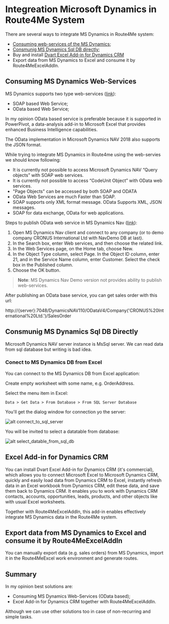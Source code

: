 # Integreation Microsoft Dynamics in Route4Me System

There are several ways to integrate MS Dynamics in Route4Me system:

- [Consuming web-services of the MS Dynamics](#consuming-ms-dynamics-web-services);
- [Consmunig MS Dynamics Sql DB directly](#consmunig-ms-dynamics-sql-db-directly);
- Buy and install [Dvart Excel Add-in for Dynamics CRM](https://www.devart.com/excel-addins/dynamics-crm.html)
- Export data from MS Dynamics to Excel and consume it by Route4MeExcelAddIn.

## Consuming MS Dynamics Web-Services 

MS Dynamics supports two type web-services ([link](https://docs.microsoft.com/en-us/dynamics-nav/web-services)):
- SOAP based Web Service;
- OData based Web Service;

In my opinion OData based service is preferable because it is supported in PowerPivot, a data-analysis add-in to Microsoft Excel that provides enhanced Business Intelligence capabilities.

The OData implementation in Microsoft Dynamics NAV 2018 also supports the JSON format.

While trying to integrate MS Dynamics in Route4me using the web-servies we should know following:
- It is currently not possible to access Microsoft Dynamics NAV “Query objects” with SOAP web services.
- It is currently not possible to access “CodeUnit Object” with OData web services.
- "Page Objects" can be accessed by both SOAP and ODATA
- OData Web Services are much Faster than SOAP.
- SOAP supports only XML format message. OData Supports XML, JSON messages.
- SOAP for data exchange, OData for web applications.

Steps to publish OData web service in MS Dynamics Nav ([link](https://docs.microsoft.com/en-us/dynamics-nav/walkthrough-creating-and-interacting-odata-v4-bound-action)):

1. Open MS Dynamics Nav client and connect to any company (or to demo company CRONUS International Ltd with NavDemo DB at last).
2. In the Search box, enter Web services, and then choose the related link.
3. In the Web Services page, on the Home tab, choose New.
4. In the Object Type column, select Page. In the Object ID column, enter 21, and in the Service Name column, enter Customer. Select the check box in the Published column.
5. Choose the OK button.



> **Note**: MS Dynamics Nav Demo version not provides ability to publish web-services.

After publishing an OData base service, you can get sales order with this url:

http://{server}:7048/DynamicsNAV110/ODataV4/Company('CRONUS%20International%20Ltd.')/SalesOrder


## Consmunig MS Dynamics Sql DB Directly

Microsoft Dynamics NAV server instance is MsSql server. We can read data from sql database but writing is bad idea.

### Conect to MS Dynamics DB from Excel

You can connect to the MS Dynamics DB from Excel application:

Create empty worksheet with some name, e.g. OrderAddress.

Select the menu item in Excel: 

```Data > Get Data > From Database > From SQL Server Database```

You'll get the dialog window for connection yo the server:

![alt connect_to_sql_server](image/connect_to_sql_server.jpg "Connect to SQL server")

You will be invited to select a datatable from database:

![alt select_datable_from_sql_db](image/select_datatable_from_sql_db.jpg "Select a datatable from SQL database")


## Excel Add-in for Dynamics CRM

You can install Dvart Excel Add-in for Dynamics CRM (it's commercial), which allows you to connect Microsoft Excel to Microsoft Dynamics CRM, quickly and easily load data from Dynamics CRM to Excel, instantly refresh data in an Excel workbook from Dynamics CRM, edit these data, and save them back to Dynamics CRM. It enables you to work with Dynamics CRM contacts, accounts, opportunities, leads, products, and other objects like with usual Excel worksheets.

Together with Route4MeExcelAddIn, this add-in enables effectively integrate MS Dynamics data in the Route4Me system.


## Export data from MS Dynamics to Excel and consume it by Route4MeExcelAddIn

You can manually export data (e.g. sales orders) from MS Dynamics, import it in the Route4MeExcel work environment and generate routes.


## Summary

In my opinion best solutions are:
- Consuming MS Dynamics Web-Services  (OData based);
- Excel Add-in for Dynamics CRM together with Route4MeExcelAddIn.

Although we can use other solutions too in case of non-recurring and simple tasks.
